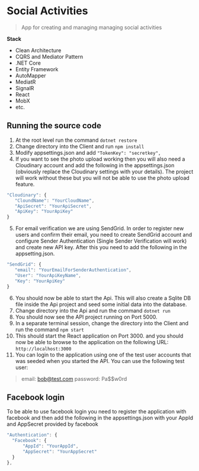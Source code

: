# Social Activities

> App for creating and managing managing social activities

**Stack**
- Clean Architecture
- CQRS and Mediator Pattern
- .NET Core
- Entity Framework
- AutoMapper
- MediatR
- SignalR
- React
- MobX
- etc.

## Running the source code

 1. At the root level run the command `dotnet restore`
 2. Change directory into the Client and run `npm install`
 3. Modify appsettings.json and add `"TokenKey": "secretkey",`
 4. If you want to see the photo upload working then you will also need a Cloudinary account and add the following in the appsettings.json (obviously replace the Cloudinary settings with your details).  The project will work without these but you will not be able to use the photo upload feature.
 ```javascript
"Cloudinary": {
	"CloundName": "YourCloudName",
	"ApiSecret": "YourApiSecret",
	"ApiKey": "YourApiKey"
}
```
 5. For email verification we are using SendGrid. In order to register new users and confirm their email, you need to create SendGrid account and configure Sender Authentication (Single Sender Verification will work) and create new API key. After this you need to add the following in the appsetting.json.
 ```javascript
"SendGrid": {
	"email": "YourEmailForSenderAuthentication",
	"User": "YourApiKeyName",
	"Key": "YourApiKey"
}
```
 6. You should now be able to start the Api. This will also create a Sqlite DB file inside the Api project and seed some initial data into the database.
 7. Change directory into the Api and run the command `dotnet run`
 8. You should now see the API project running on Port 5000.
 9. In a separate terminal session, change the directory into the Client and run the command `npm start`
 10. This should start the React application on Port 3000. and you should now be able to browse to the application on the following URL: `http://localhost:3000`
 11. You can login to the application using one of the test user accounts that was seeded when you started the API. You can use the following test user: 

> email:  bob@test.com
> password:  Pa$$w0rd

## Facebook login

 To be able to use facebook login you need to register the application with facebook and then add the following in the appsettings.json with your AppId and AppSecret provided by facebook
  ```javascript
"Authentication": {
	"Facebook": {
		"AppId": "YourAppId",
		"AppSecret": "YourAppSecret"
	}
},
```

